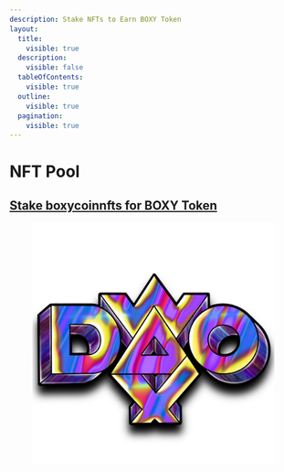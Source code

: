 ```yaml
---
description: Stake NFTs to Earn BOXY Token
layout:
  title:
    visible: true
  description:
    visible: false
  tableOfContents:
    visible: true
  outline:
    visible: true
  pagination:
    visible: true
---
```


# NFT Pool

## [Stake boxycoinnfts for BOXY Token](https://waxdao.io/farm/boxy.farm)

<figure><img src="../.gitbook/assets/mindmaster_logo.22e82db6ac0c61e5da98.png" alt=""><figcaption></figcaption></figure>
